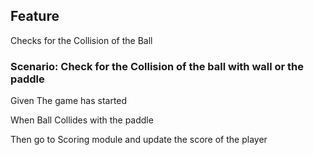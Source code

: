 ## Feature

Checks for the Collision of the Ball

### Scenario: Check for the Collision of the ball with wall or the paddle

  Given The game has started

  When Ball Collides with the paddle

  Then go to Scoring module and update the score of the player
  
 
